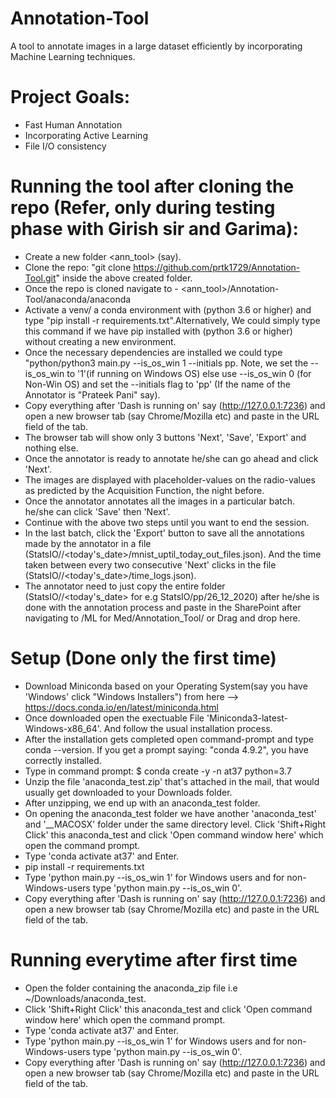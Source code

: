 # Annotation-Tool
A tool to annotate images in a large dataset efficiently by incorporating Machine Learning techniques.


# Project Goals:
* Fast Human Annotation
* Incorporating Active Learning
* File I/O consistency

# Running the tool after cloning the repo (Refer, only during testing phase with Girish sir and Garima):
* Create a new folder <ann_tool> (say).
* Clone the repo: "git clone https://github.com/prtk1729/Annotation-Tool.git" inside the above created folder.
* Once the repo is cloned navigate to - <ann_tool>/Annotation-Tool/anaconda/anaconda
* Activate a venv/ a conda environment with (python 3.6 or higher) and type "pip install -r requirements.txt".Alternatively, We could simply type this command if we have pip installed with (python 3.6 or higher) without creating a new environment.
* Once the necessary dependencies are installed we could type "python/python3 main.py --is_os_win 1 --initials pp. Note, we set the --is_os_win to '1'(if running on Windows OS) else use --is_os_win 0 (for Non-Win OS) and set the --initials flag to 'pp' (If the name of the Annotator is "Prateek Pani" say).
* Copy everything after 'Dash is running on' say (http://127.0.0.1:7236) and open a new browser tab (say Chrome/Mozilla etc) and paste in the URL field of the tab.
* The browser tab will show only 3 buttons 'Next', 'Save', 'Export' and nothing else.
* Once the annotator is ready to annotate he/she can go ahead and click 'Next'. 
* The images are displayed with placeholder-values on the radio-values as predicted by the Acquisition Function, the night before.
* Once the annotator annotates all the images in a particular batch. he/she can click 'Save' then 'Next'.
* Continue with the above two steps until you want to end the session.
* In the last batch, click the 'Export' button to save all the annotations made by the annotator in a file (StatsIO/<initials>/<today's_date>/mnist_uptil_today_out_files.json). And the time taken between every two consecutive 'Next' clicks in the file (StatsIO/<initials>/<today's_date>/time_logs.json).
* The annotator need to just copy the entire folder (StatsIO/<initials>/<today's_date>  for e.g StatsIO/pp/26_12_2020) after he/she is done with the annotation process and paste in the SharePoint after navigating to /ML for Med/Annotation_Tool/<gv or gn or pp> or Drag and drop here. 



# Setup (Done only the first time)
* Download Miniconda based on your Operating System(say you have 'Windows' click "Windows Installers") from here --> https://docs.conda.io/en/latest/miniconda.html
* Once downloaded open the exectuable File 'Miniconda3-latest-Windows-x86_64'. And follow the usual installation process.
* After the installation gets completed open command-prompt and type conda --version. If you get a prompt saying: "conda 4.9.2", you have correctly installed.
* Type in command prompt: 
     $ conda create -y -n at37 python=3.7
* Unzip the file 'anaconda_test.zip' that's attached in the mail, that would usually get downloaded to your Downloads folder.
* After unzipping, we end up with an anaconda_test folder.
* On opening the anaconda_test folder we have another 'anaconda_test' and '__MACOSX' folder under the same directory level. Click 'Shift+Right Click' this anaconda_test and click 'Open command window here' which open the command prompt.
* Type 'conda activate at37' and Enter.
* pip install -r requirements.txt
* Type 'python main.py --is_os_win 1' for Windows users and for non-Windows-users type 'python main.py --is_os_win 0'.
* Copy everything after 'Dash is running on' say (http://127.0.0.1:7236) and open a new browser tab (say Chrome/Mozilla etc) and paste in the URL field of the tab.


# Running everytime after first time
* Open the folder containing the anaconda_zip file i.e ~/Downloads/anaconda_test.
* Click 'Shift+Right Click' this anaconda_test and click 'Open command window here' which open the command prompt.
* Type 'conda activate at37' and Enter.
* Type 'python main.py --is_os_win 1' for Windows users and for non-Windows-users type 'python main.py --is_os_win 0'.
* Copy everything after 'Dash is running on' say (http://127.0.0.1:7236) and open a new browser tab (say Chrome/Mozilla etc) and paste in the URL field of the tab.

